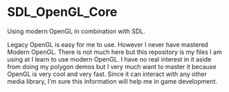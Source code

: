 # SDL_OpenGL_Core
Using modern OpenGL in combination with SDL.

Legacy OpenGL is easy for me to use. However I never have mastered Modern OpenGL. There is not much here but this repository is my files I am using at I learn to use modern OpenGL. I have no real interest in it aside from doing my polygon demos but I very much want to master it because OpenGL is very cool and very fast. Since it can interact with any other media library, I'm sure this information will help me in game development. 
